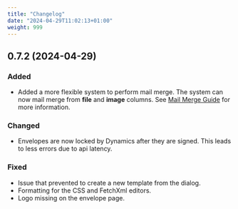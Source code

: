 ```yaml
---
title: "Changelog"
date: "2024-04-29T11:02:13+01:00"
weight: 999
---
```


## 0.7.2 (2024-04-29)

### Added

- Added a more flexible system to perform mail merge. The system can now mail merge from **file** and **image** columns. See [Mail Merge Guide](/dms/mail-merge#files-and-images) for more information.

### Changed

- Envelopes are now locked by Dynamics after they are signed. This leads to less errors due to api latency.

### Fixed

- Issue that prevented to create a new template from the dialog.
- Formatting for the CSS and FetchXml editors.
- Logo missing on the envelope page.
